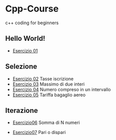 # Cpp-Course
c++ coding for beginners

## Hello World!
- [Esercizio 01](https://github.com/scatanese/Cpp-Course/tree/main/Esercizio01)
## Selezione
- [Esercizio 02](https://github.com/scatanese/Cpp-Course/tree/main/Esercizio02) Tasse iscrizione
- [Esercizio 03](https://github.com/scatanese/Cpp-Course/tree/main/Esercizio03) Massimo di due interi
- [Esercizio 04](https://github.com/scatanese/Cpp-Course/tree/main/Esercizio04) Numero compreso in un intervallo
- [Esercizio 05](https://github.com/scatanese/Cpp-Course/tree/main/Esercizio05) Tariffa bagaglio aereo
## Iterazione
- [Esercizio06](https://github.com/scatanese/Cpp-Course/tree/main/Esercizio06) Somma di N numeri

- [Esercizio07](https://github.com/scatanese/Cpp-Course/tree/main/Esercizio07) Pari o dispari
